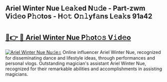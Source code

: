 ## Ariel Winter Nue L𝚎a𝚔ed N𝚞𝚍e - Part-zwm Vi𝚍𝚎o P𝚑𝚘tos - H𝚘𝚝 O𝚗𝚕yf𝚊ns L𝚎a𝚔s 91a42

# <h2><a href="http://kf0uff.oniu.top/?m=Ariel+Winter+Nue">🔗👉 🔴 Ariel Winter Nue P𝚑ot𝚘𝚜 V𝚒d𝚎o</a></h2>

[![Ariel Winter Nue Nu𝚍e𝚜](https://i.imgur.com/0qMVB7G.gif)](http://kf0uff.oniu.top/?m=Ariel+Winter+Nue)
Online influencer Ariel Winter Nue, recognized for disseminating dance and lifestyle ideas, through performances and personal vlogs. Outstanding magician's assistant Ariel Winter Nue, recognized for their remarkable abilities and accomplishments in assisting magicians.  
